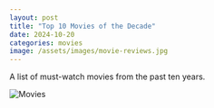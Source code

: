 ```yaml
---
layout: post
title: "Top 10 Movies of the Decade"
date: 2024-10-20
categories: movies
image: /assets/images/movie-reviews.jpg
---
```

A list of must-watch movies from the past ten years.

![Movies](../assets/images/movie-reviews.jpg)
